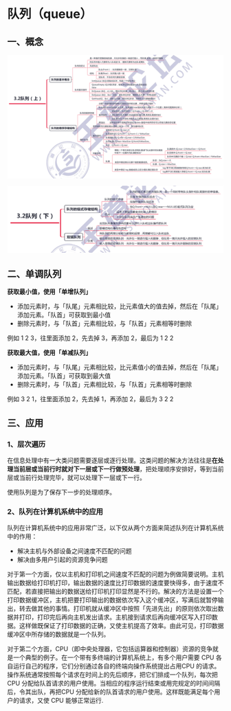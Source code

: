 # 队列（queue）

## 一、概念

![3-2](./doc/3-2.png)

![3-3](./doc/3-3.png)

## 二、单调队列

**获取最小值，使用「单增队列」**

- 添加元素时，与「队尾」元素相比较，比元素值大的值去掉，然后在「队尾」添加元素。「队首」可获取到最小值
- 删除元素时，与「队首」元素相比较，与「队首」元素相等时删除

例如 1 2 3，往里面添加 2，先去掉 3，再添加 2，最后为 1 2 2

**获取最大值，使用「单减队列」**

- 添加元素时，与「队尾」元素相比较，比元素值小的值去掉，然后在「队尾」添加元素。「队首」可获取到最大值
- 删除元素时，与「队首」元素相比较，与「队首」元素相等时删除

例如 3 2 1，往里面添加 2，先去掉 1，再添加 2，最后为 3 2 2

## 三、应用

### 1、层次遍历

在信息处理中有一大类问题需要逐层或逐行处理。这类问题的解决方法往往是**在处理当前层或当前行时就对下一层或下一行做预处理**，把处理顺序安排好，等到当前层或当前行处理完毕，就可以处理下一层或下一行。

使用队列是为了保存下一步的处理顺序。

### 2、队列在计算机系统中的应用

队列在计算机系统中的应用非常广泛，以下仅从两个方面来简述队列在计算机系统中的作用：

- 解决主机与外部设备之间速度不匹配的问题
- 解决由多用户引起的资源竞争问题

对于第一个方面，仅以主机和打印机之间速度不匹配的问题为例做简要说明。主机输出数据给打印机打印，输出数据的速度比打印数据的速度要快得多，由于速度不匹配，若直接把输出的数据送给打印机打印显然是不行的。解决的方法是设置一个打印数据缓冲区，主机把要打印输出的数据依次写入这个缓冲区，写满后就暂停输出，转去做其他的事情。打印机就从缓冲区中按照「先进先出」的原则依次取出数据并打印，打印完后再向主机发出请求。主机接到请求后再向缓冲区写入打印数据。这样做既保证了打印数据的正确，又使主机提高了效率。由此可见，打印数据缓冲区中所存储的数据就是一个队列。

对于第二个方面，CPU（即中央处理器，它包括运算器和控制器）资源的竞争就是一个典型的例子。在一个带有多终端的计算机系统上，有多个用户需要 CPU 各自运行自己的程序，它们分别通过各自的终端向操作系统提出占用CPU 的请求。操作系统通常按照每个请求在时间上的先后顺序，把它们排成一个队列，每次把 CPU 分配给队首请求的用户使用。当相应的程序运行结束或用完规定的时间间隔后，令其出队，再把CPU 分配给新的队首请求的用户使用。这样既能满足每个用户的请求，又使 CPU 能够正常运行.

